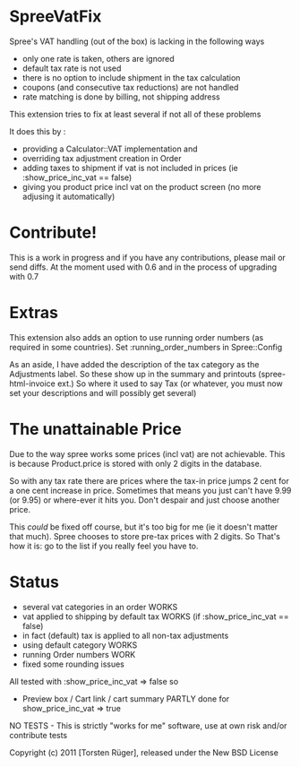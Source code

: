 SpreeVatFix
===========

Spree's VAT handling (out of the box) is lacking in the following ways

- only one rate is taken, others are ignored
- default tax rate is not used
- there is no option to include shipment in the tax calculation
- coupons (and consecutive tax reductions) are not handled
- rate matching is done by billing, not shipping address

This extension tries to fix at least several if not all of these problems 

It does this by :

- providing a Calculator::VAT implementation and
- overriding tax adjustment creation in Order
- adding taxes to shipment if vat is not included in prices (ie :show_price_inc_vat == false)
- giving you product price incl vat on the product screen (no more adjusing it automatically)

Contribute!
=======

This is a work in progress and if you have any contributions, please mail or send diffs.
At the moment used with 0.6 and in the process of upgrading with 0.7

Extras
=====

This extension also adds an option to use running order numbers (as required in some countries).
Set :running_order_numbers in Spree::Config

As an aside, I have added the description of the tax category as the Adjustments label. So these show up in the summary and printouts (spree-html-invoice ext.) So where it used to say Tax (or whatever, you must now set your descriptions and will possibly get several)

The unattainable Price
=======================

Due to the way spree works some prices (incl vat) are not achievable. This is because Product.price is stored with only 2 digits in the database.

So with any tax rate there are prices where the tax-in price jumps 2 cent for a one cent increase in price. Sometimes that means you just can't have 9.99 (or 9.95) or where-ever it hits you. Don't despair and just choose another price.

This _could_ be fixed off course, but it's too big for me (ie it doesn't matter that much). Spree chooses to store pre-tax prices with 2 digits. So That's how it is: go to the list if you really feel you have to. 

Status
======

- several vat categories in an order WORKS
- vat applied to shipping by default tax WORKS (if  :show_price_inc_vat == false)
- in fact (default) tax is applied to all non-tax adjustments
- using default category WORKS 
- running Order numbers WORK
- fixed some rounding issues 
 
All tested with  :show_price_inc_vat => false so 

- Preview box / Cart link / cart summary PARTLY done for show_price_inc_vat => true

NO TESTS  - This is strictly "works for me" software, use at own risk and/or contribute tests

Copyright (c) 2011 [Torsten Rüger], released under the New BSD License
